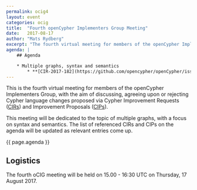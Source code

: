 ```yaml
---
permalink: ocig4
layout: event
categories: ocig
title:  "Fourth openCypher Implementers Group Meeting"
date:   2017-08-17
author: "Mats Rydberg"
excerpt: "The fourth virtual meeting for members of the openCypher Implementers Group."
agenda: |
    ## Agenda

    * Multiple graphs, syntax and semantics
        * **[CIR-2017-182](https://github.com/opencypher/openCypher/issues/182)**: Adding support for multiple graphs _(Stefan Plantikow)_
---
```

This is the fourth virtual meeting for members of the openCypher Implementers Group, with the aim of discussing, agreeing upon or rejecting Cypher language changes proposed via Cypher Improvement Requests (<a href="https://github.com/opencypher/openCypher/issues?q=is%3Aopen+is%3Aissue+label%3ACIR" target="_blank">CIRs</a>) and Improvement Proposals (<a href="/cips/" target="_blank">CIPs</a>).

This meeting will be dedicated to the topic of multiple graphs, with a focus on syntax and semantics.
The list of referenced CIRs and CIPs on the agenda will be updated as relevant entries come up.

{{ page.agenda }}

## Logistics

The fourth oCIG meeting will be held on 15.00 - 16:30 UTC on Thursday, 17 August 2017.
